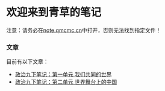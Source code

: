 # 欢迎来到青草的笔记
注意：请务必在[note.qmcmc.cn](https://note.qmcmc.cn/)中打开，否则无法找到指定文件！

### 文章

目前有以下文章：
 - [政治九下笔记：第一单元 我们共同的世界](/politics/9II/U1)
 - [政治九下笔记：第二单元 世界舞台上的中国](/politics/9II/U2)
